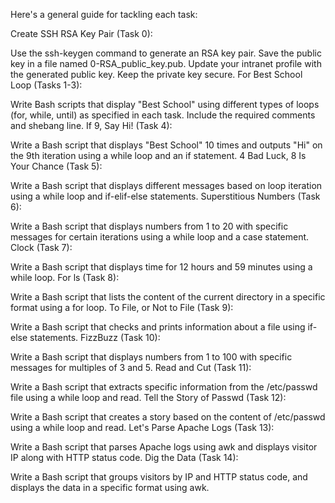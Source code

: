 Here's a general guide for tackling each task:

Create SSH RSA Key Pair (Task 0):

Use the ssh-keygen command to generate an RSA key pair.
Save the public key in a file named 0-RSA_public_key.pub.
Update your intranet profile with the generated public key.
Keep the private key secure.
For Best School Loop (Tasks 1-3):

Write Bash scripts that display "Best School" using different types of loops (for, while, until) as specified in each task.
Include the required comments and shebang line.
If 9, Say Hi! (Task 4):

Write a Bash script that displays "Best School" 10 times and outputs "Hi" on the 9th iteration using a while loop and an if statement.
4 Bad Luck, 8 Is Your Chance (Task 5):

Write a Bash script that displays different messages based on loop iteration using a while loop and if-elif-else statements.
Superstitious Numbers (Task 6):

Write a Bash script that displays numbers from 1 to 20 with specific messages for certain iterations using a while loop and a case statement.
Clock (Task 7):

Write a Bash script that displays time for 12 hours and 59 minutes using a while loop.
For ls (Task 8):

Write a Bash script that lists the content of the current directory in a specific format using a for loop.
To File, or Not to File (Task 9):

Write a Bash script that checks and prints information about a file using if-else statements.
FizzBuzz (Task 10):

Write a Bash script that displays numbers from 1 to 100 with specific messages for multiples of 3 and 5.
Read and Cut (Task 11):

Write a Bash script that extracts specific information from the /etc/passwd file using a while loop and read.
Tell the Story of Passwd (Task 12):

Write a Bash script that creates a story based on the content of /etc/passwd using a while loop and read.
Let's Parse Apache Logs (Task 13):

Write a Bash script that parses Apache logs using awk and displays visitor IP along with HTTP status code.
Dig the Data (Task 14):

Write a Bash script that groups visitors by IP and HTTP status code, and displays the data in a specific format using awk.
